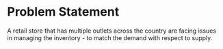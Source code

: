 # Problem Statement

A retail store that has multiple outlets across the country are facing issues in managing the inventory - to match the demand with respect to supply.
